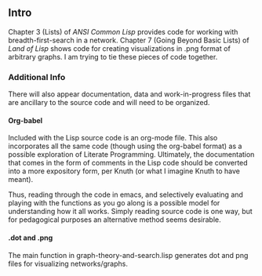 ## Intro

Chapter 3 (Lists) of *ANSI Common Lisp* provides code for
working with breadth-first-search in a network. Chapter 7 (Going
Beyond Basic Lists) of *Land of Lisp* shows code for creating
visualizations in .png format of arbitrary graphs. I am trying to tie
these pieces of code together.

### Additional Info

There will also appear documentation, data and work-in-progress files
that are ancillary to the source code and will need to be organized.

#### Org-babel

Included with the Lisp source code is an org-mode file. This also
incorporates all the same code (though using the org-babel format) as
a possible exploration of Literate Programming. Ultimately, the
documentation that comes in the form of comments in the Lisp code
should be converted into a more expository form, per Knuth (or what I
imagine Knuth to have meant).

Thus, reading through the code in emacs, and selectively evaluating
and playing with the functions as you go along is a possible model for
understanding how it all works. Simply reading source code is one way,
but for pedagogical purposes an alternative method seems desirable.

#### .dot and .png

The main function in graph-theory-and-search.lisp generates dot and
png files for visualizing networks/graphs.